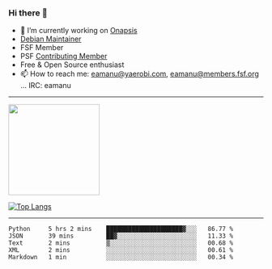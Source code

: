 ### Hi there 👋


- 🔭 I’m currently working on [Onapsis](http://onapsis.com)
- [Debian Maintainer](https://qa.debian.org/developer.php?login=eamanu%40yaerobi.com)
- FSF Member
- PSF [Contributing Member](https://www.python.org/psf/membership/#what-membership-classes-are-there)
- Free & Open Source enthusiast 
- 📫 How to reach me: eamanu@yaerobi.com, eamanu@members.fsf.org ... IRC: eamanu

---

<img height="180em" src="https://github-readme-stats.vercel.app/api?theme=dark&username=eamanu&show_icons=true&hide_border=true&&count_private=true&include_all_commits=true" />

[![Top Langs](https://github-readme-stats.vercel.app/api/top-langs/?theme=dark&username=eamanu&layout=compact)](https://github.com/anuraghazra/github-readme-stats)

---

<!--START_SECTION:waka-->
```text
Python     5 hrs 2 mins    █████████████████████▓░░░   86.77 % 
JSON       39 mins         ██▓░░░░░░░░░░░░░░░░░░░░░░   11.33 % 
Text       2 mins          ▒░░░░░░░░░░░░░░░░░░░░░░░░   00.68 % 
XML        2 mins          ░░░░░░░░░░░░░░░░░░░░░░░░░   00.61 % 
Markdown   1 min           ░░░░░░░░░░░░░░░░░░░░░░░░░   00.34 % 
```
<!--END_SECTION:waka-->
